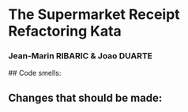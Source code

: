 # The Supermarket Receipt Refactoring Kata 
### Jean-Marin RIBARIC & Joao DUARTE 

## Code smells:



## Changes that should be made:

